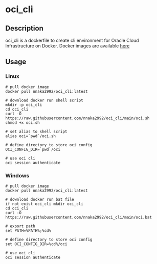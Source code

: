 # oci_cli
## Description
oci_cli is a dockerfile to create cli environment for Oracle Cloud Infrastructure on Docker.
Docker images are available [here](https://hub.docker.com/r/nnaka2992/oci_cli)

## Usage
### Linux
```
# pull docker image
docker pull nnaka2992/oci_cli:latest

# download docker run shell script
mkdir -p oci_cli
cd oci_cli
curl -O https://raw.githubusercontent.com/nnaka2992/oci_cli/main/oci.sh
chmod +x oci.sh

# set alias to shell script
alias oci=`pwd`/oci.sh

# define directory to store oci config
OCI_CONFIG_DIR=`pwd`/oci

# use oci cli
oci session authenticate
```

### Windows
```
# pull docker image
docker pull nnaka2992/oci_cli:latest

# download docker run bat file
if not exist oci_cli mkdir oci_cli
cd oci_cli
curl -O https://raw.githubusercontent.com/nnaka2992/oci_cli/main/oci.bat

# export path
set PATH=%PATH%;%cd%

# define directory to store oci config
set OCI_CONFIG_DIR=%cd%/oci

# use oci cli
oci session authenticate
```
